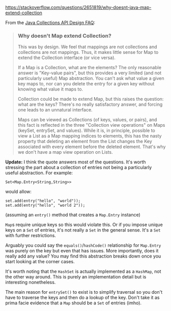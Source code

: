 https://stackoverflow.com/questions/2651819/why-doesnt-java-map-extend-collection

From the [Java Collections API Design FAQ][1]:

> ### Why doesn't Map extend Collection?
>
> This was by design. We feel that
> mappings are not collections and
> collections are not mappings. Thus, it
> makes little sense for Map to extend
> the Collection interface (or vice
> versa).
>
> If a Map is a Collection, what are the
> elements? The only reasonable answer
> is "Key-value pairs", but this
> provides a very limited (and not
> particularly useful) Map abstraction.
> You can't ask what value a given key
> maps to, nor can you delete the entry
> for a given key without knowing what
> value it maps to.
>
> Collection could be made to extend
> Map, but this raises the question:
> what are the keys? There's no really
> satisfactory answer, and forcing one
> leads to an unnatural interface.
>
> Maps can be viewed as Collections (of
> keys, values, or pairs), and this fact
> is reflected in the three "Collection
> view operations" on Maps (keySet,
> entrySet, and values). While it is, in
> principle, possible to view a List as
> a Map mapping indices to elements,
> this has the nasty property that
> deleting an element from the List
> changes the Key associated with every
> element before the deleted element.
> That's why we don't have a map view
> operation on Lists.

**Update:** I think the quote answers most of the questions. It's worth stressing the part about a collection of entries not being a particularly useful abstraction. For example:

    Set<Map.Entry<String,String>>

would allow:

    set.add(entry("hello", "world"));
    set.add(entry("hello", "world 2"));

(assuming an `entry()` method that creates a `Map.Entry` instance)

`Map`s require unique keys so this would violate this. Or if you impose unique keys on a `Set` of entries, it's not really a `Set` in the general sense. It's a `Set` with further restrictions.

Arguably you could say the `equals()`/`hashCode()` relationship for `Map.Entry` was purely on the key but even that has issues. More importantly, does it really add any value? You may find this abstraction breaks down once you start looking at the corner cases.

It's worth noting that the `HashSet` is actually implemented as a `HashMap`, not the other way around. This is purely an implementation detail but is interesting nonetheless.

The main reason for `entrySet()` to exist is to simplify traversal so you don't have to traverse the keys and then do a lookup of the key. Don't take it as prima facie evidence that a `Map` should be a `Set` of entries (imho).

[1]: http://docs.oracle.com/javase/8/docs/technotes/guides/collections/designfaq.html#a14

